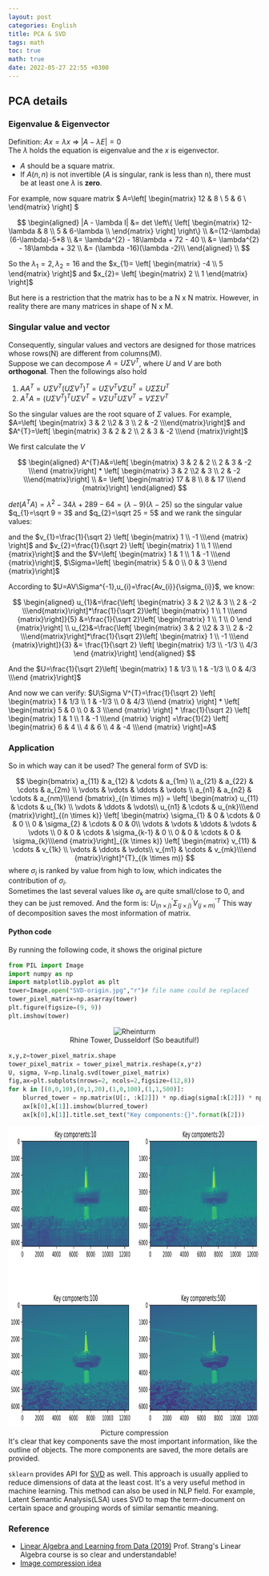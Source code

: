 ```yaml
---
layout: post
categories: English
title: PCA & SVD
tags: math
toc: true
math: true
date: 2022-05-27 22:55 +0300
---
```

## PCA details

### Eigenvalue & Eigenvector
Definition:  $A x = \lambda x$ => $|A - \lambda E|=0$  
The $\lambda$ holds the equation is eigenvalue and the $x$ is eigenvector.  
+ $A$ should be a square matrix.  
+ If $A(n,n)$ is not invertible ($A$ is singular, rank is less than n), there must be at least one $\lambda$ is **zero**.  

For example, now square matrix $
A=\left[ \begin{matrix} 
        12 & 8  \\
        5 & 6  \\
        \end{matrix}
    \right]
$  

$$
\begin{aligned}
|A - \lambda I| &= det \left\{ \left[ \begin{matrix} 12-\lambda & 8 \\ 5 & 6-\lambda  \\ \end{matrix} \right] \right\} \\
&=(12-\lambda)(6-\lambda)-5*8 \\
&= \lambda^{2} - 18\lambda + 72 - 40 \\
&= \lambda^{2} - 18\lambda + 32 \\
&= (\lambda -16)(\lambda -2)\\
\end{aligned} \\
$$  
  
So the $\lambda_{1}=2, \lambda_{2}=16$ and the $x_{1}= \left[ \begin{matrix} -4 \\ 5 \end{matrix} \right]$ and $x_{2}= \left[ \begin{matrix} 2 \\ 1 \end{matrix} \right]$   

But here is a restriction that the matrix has to be a N x N matrix.
However, in reality there are many matrices in shape of N x M.  

### Singular value and vector
    
Consequently, singular values and vectors are designed for those matrices whose rows(N) are different from columns(M).  
Suppose we can decompose $A=U\Sigma V^{T}$, where $U$ and $V$ are both **orthogonal**. Then the followings also hold
1. $AA^{T}=U\Sigma V^{T}(U\Sigma V^{T})^{T}=U\Sigma V^{T}V\Sigma U^{T}=U\Sigma \Sigma U^{T}$
2. $A^{T}A=(U\Sigma V^{T})^{T}U\Sigma V^{T}=V\Sigma U^{T}U\Sigma V^{T}=V\Sigma \Sigma V^{T}$  

So the singular values are the root square of $\Sigma$ values.
For example, $A=\left[ \begin{matrix} 3 & 2 \\2 & 3 \\ 2 & -2 \\\end{matrix}\right]$ and $A^{T}=\left[ \begin{matrix} 3 & 2 & 2  \\ 2 & 3 & -2  \\\end {matrix}\right]$    

  
We first calculate the $V$  

$$
\begin{aligned}
A^{T}A&=\left[ \begin{matrix} 3 & 2 & 2  \\ 2 & 3 & -2  \\\end {matrix}\right] * \left[ \begin{matrix} 3 & 2 \\2 & 3 \\ 2 & -2 \\\end{matrix}\right] \\
&= \left[ \begin{matrix} 17 & 8  \\ 8 & 17 \\\end {matrix}\right]
\end{aligned}
$$  
  
$det(A^{T}A)=\lambda^{2}-34\lambda+289-64=(\lambda -9)(\lambda-25)$
so the singular value $q_{1}=\sqrt 9 = 3$ and $q_{2}=\sqrt 25 = 5$ and we rank the singular values:  

and the $v_{1}=\frac{1}{\sqrt 2} \left[ \begin{matrix} 1  \\ -1 \\\end {matrix} \right]$ and $v_{2}=\frac{1}{\sqrt 2} \left[ \begin{matrix} 1  \\ 1 \\\end {matrix}\right]$ and the $V=\left[ \begin{matrix} 1 & 1  \\ 1 & -1 \\\end {matrix}\right]$, $\Sigma=\left[ \begin{matrix} 5 & 0  \\ 0 & 3 \\\end {matrix}\right]$  
  
According to $U=AV\Sigma^{-1},u_{i}=\frac{Av_{i}}{\sigma_{i}}$, we know:  
  
$$
\begin{aligned}
u_{1}&=\frac{\left[ \begin{matrix} 3 & 2 \\2 & 3 \\ 2 & -2 \\\end{matrix}\right]*\frac{1}{\sqrt 2}\left[ \begin{matrix} 1  \\ 1 \\\end {matrix}\right]}{5} &=\frac{1}{\sqrt 2}\left[ \begin{matrix} 1  \\ 1 \\ 0 \end {matrix}\right] \\
u_{2}&=\frac{\left[ \begin{matrix} 3 & 2 \\2 & 3 \\ 2 & -2 \\\end{matrix}\right]*\frac{1}{\sqrt 2}\left[ \begin{matrix} 1  \\ -1 \\\end {matrix}\right]}{3} &= \frac{1}{\sqrt 2} \left[ \begin{matrix} 1/3  \\ -1/3 \\ 4/3 \end {matrix}\right]
\end{aligned}
$$

And the $U=\frac{1}{\sqrt 2}\left[ \begin{matrix} 1  & 1/3 \\ 1 & -1/3 \\ 0 & 4/3 \\\end {matrix}\right]$  

And now we can verify: $U\Sigma V^{T}=\frac{1}{\sqrt 2} \left[ \begin{matrix} 1  & 1/3 \\ 1 & -1/3 \\ 0 & 4/3 \\\end {matrix} \right] * \left[ \begin{matrix} 5 & 0  \\ 0 & 3 \\\end {matrix} \right] * \frac{1}{\sqrt 2} \left[ \begin{matrix} 1 & 1  \\ 1 & -1 \\\end {matrix} \right] =\frac{1}{2} \left[ \begin{matrix} 6 & 4  \\ 4 & 6 \\ 4 & -4 \\\end {matrix} \right]=A$

### Application
So in which way can it be used?
The general form of SVD is:  

$$
\begin{bmatrix} a_{11} & a_{12} & \cdots & a_{1m} \\ a_{21} & a_{22} & \cdots & a_{2m} \\ \vdots & \vdots & \ddots & \vdots \\ a_{n1} & a_{n2} & \cdots & a_{nm}\\\end {bmatrix}_{(n \times m)} = \left[ \begin{matrix} u_{11} & \cdots & u_{1k}  \\ \vdots & \ddots & \vdots\\ u_{n1} & \cdots & u_{nk}\\\end {matrix}\right]_{(n \times k)} \left[ \begin{matrix} \sigma_{1} & 0 & \cdots & 0 & 0 \\ 0 & \sigma_{2} & \cdots & 0 & 0\\ \vdots & \vdots & \ddots & \vdots & \vdots \\ 0  & 0 & \cdots & \sigma_{k-1} & 0 \\ 0  & 0 & \cdots & 0 & \sigma_{k}\\\end {matrix}\right]_{(k \times k)}
\left[ \begin{matrix} v_{11} & \cdots & v_{1k}  \\ \vdots & \ddots & \vdots\\ v_{m1} & \cdots & v_{mk}\\\end {matrix}\right]^{T}_{(k \times m)}
$$
where $\sigma_{i}$ is ranked by value from high to low, which indicates the contribution of $\sigma_{i}$.  
Sometimes the last several values like $\sigma_{k}$ are quite small/close to 0, and they can be just removed. And the form is: $U^{'}_{(n \times j)}\Sigma^{'}_{(j \times j)} V^{'T}_{(j \times m)}$ This way of decomposition saves the most information of matrix.   
 
#### Python code
By running the following code, it shows the original picture
```python
from PIL import Image
import numpy as np
import matplotlib.pyplot as plt
tower=Image.open("SVD-origin.jpg","r")# file name could be replaced
tower_pixel_matrix=np.asarray(tower)
plt.figure(figsize=(9, 9))
plt.imshow(tower)
```
<div align=center><img src="https://github.com/goodeda/goodeda.github.io/raw/main/assets/post_img/SVD-origin.jpg" width = "300" height = "400" alt="Rheinturm"/></div>
<center>Rhine Tower, Dusseldorf (So beautiful!)</center>

```python
x,y,z=tower_pixel_matrix.shape
tower_pixel_matrix = tower_pixel_matrix.reshape(x,y*z)
U, sigma, V=np.linalg.svd(tower_pixel_matrix)
fig,ax=plt.subplots(nrows=2, ncols=2,figsize=(12,8))
for k in [(0,0,10),(0,1,20),(1,0,100),(1,1,500)]:
    blurred_tower = np.matrix(U[:, :k[2]]) * np.diag(sigma[:k[2]]) * np.matrix(V[:k[2], :])
    ax[k[0],k[1]].imshow(blurred_tower)
    ax[k[0],k[1]].title.set_text("Key components:{}".format(k[2]))
```
<div align=center><img src="https://raw.githubusercontent.com/goodeda/goodeda.github.io/main/assets/post_img/SVD-blurred.jpg" width = "1000" height = "600" alt="Rheinturm"/></div>
<center>Picture compression</center>
It's clear that key components save the most important information, like the outline of objects. The more components are saved, the more details are provided. 

`sklearn` provides API for [SVD](https://scikit-learn.org/stable/modules/generated/sklearn.decomposition.TruncatedSVD.html) as well. This approach is usually applied to reduce dimensions of data at the least cost. It's a very useful method in machine learning. This method can also be used in NLP field. For example, Latent Semantic Analysis(LSA) uses SVD to map the term-document on certain space and grouping words of similar semantic meaning. 


### Reference
+ [Linear Algebra and Learning from Data (2019)](https://math.mit.edu/~gs/learningfromdata/) Prof. Strang's Linear Algebra course is so clear and understandable!
+ [Image compression idea](https://www.frankcleary.com/svdimage/)
